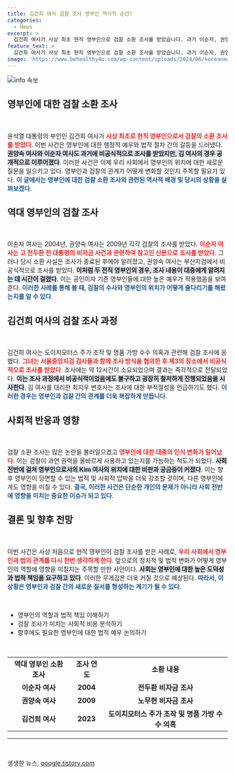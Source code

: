 ```yaml
---
title: 김건희 여사 검찰 조사 영부인 역사적 순간!
categories:
  - News
excerpt: >
  김건희 여사가 사상 최초 현직 영부인으로 검찰 소환 조사를 받았습니다. 과거 이순자, 권양숙 여사와 비교되는 이 사건은 명품 가방과 주가 조작 의혹을 수사하는 과정에서 발생했습니다. 법조계와 세간의 이목이 집중되고 있습니다.
feature_text: >
  김건희 여사가 사상 최초 현직 영부인으로 검찰 소환 조사를 받았습니다. 과거 이순자, 권양숙 여사와 비교되는 이 사건은 명품 가방과 주가 조작 의혹을 수사하는 과정에서 발생했습니다. 법조계와 세간의 이목이 집중되고 있습니다.
image: 'https://www.behealthy4u.com/wp-content/uploads/2024/06/koreanews.jpg'
---
```


<p><img src="https://www.behealthy4u.com/wp-content/uploads/2024/06/koreanews.jpg" alt="info 속보" /></p>

<h2 data-ke-size="size26">영부인에 대한 검찰 소환 조사</h2>

<p data-ke-size="size16">&nbsp;</p>

<p>윤석열 대통령의 부인인 김건희 여사가 <b><span style="color: #ee2323;">사상 최초로 현직 영부인으로서 검찰의 소환 조사를 받았다</span></b>. 이번 사건은 영부인에 대한 행정적 예우와 법적 절차 간의 갈등을 드러냈다. <b><span style="background-color: #21538527;">권양숙 여사와 이순자 여사도 과거에 비공식적으로 조사를 받았지만, 김 여사의 경우 공개적으로 이루어졌다</span></b>. 이러한 사건은 이제 우리 사회에서 영부인의 위치에 대한 새로운 질문을 일으키고 있다. 영부인과 검찰의 관계가 어떻게 변화할 것인지 주목할 필요가 있다. <b><span style="color: #1a5490;">이 글에서는 영부인에 대한 검찰 소환 조사와 관련된 역사적 배경 및 당시의 상황을 살펴보겠다</span></b>.</p>

<h2 data-ke-size="size26">역대 영부인의 검찰 조사</h2>

<p data-ke-size="size16">&nbsp;</p>

<p>이순자 여사는 2004년, 권양숙 여사는 2009년 각각 검찰의 조사를 받았다. <b><span style="color: #ee2323;">이순자 여사는 고 전두환 전 대통령의 비자금 사건과 관련하여 참고인 신분으로 조사를 받았다</span></b>. 그러나 당시 소환 사실은 조사가 종료된 후에야 알려졌고, 권양숙 여사는 부산지검에서 비공식적으로 조사를 받았다. <b><span style="background-color: #21538527;">이처럼 두 전직 영부인의 경우, 조사 내용이 대중에게 알려지는 데 시간이 걸렸다</span></b>. 이는 공인이자 기존 영부인들에 대한 높은 예우가 작용했음을 보여준다. <b><span style="color: #1a5490;">이러한 사례를 통해 볼 때, 검찰의 수사와 영부인의 위치가 어떻게 줄다리기를 해왔는지를 알 수 있다</span></b>.</p>

<h2 data-ke-size="size26">김건희 여사의 검찰 조사 과정</h2>

<p data-ke-size="size16">&nbsp;</p>

<p>김건희 여사는 도이치모터스 주가 조작 및 명품 가방 수수 의혹과 관련해 검찰 조사에 응했다. <b><span style="color: #ee2323;">그녀는 서울중앙지검 검사들과 함께 조사 방식을 협의한 후 제3의 장소에서 비공식적으로 조사를 받았다</span></b>. 조사에는 약 12시간이 소요되었으며 결과는 즉각적으로 전달되었다. <b><span style="background-color: #21538527;">이는 조사 과정에서 비공식적이었음에도 불구하고 굉장히 철저하게 진행되었음을 시사한다</span></b>. 김 여사를 대리한 최지우 변호사는 조사에 대한 부적절성을 언급하기도 했다. <b><span style="color: #1a5490;">이러한 경우는 영부인과 검찰 간의 관계를 더욱 복잡하게 만듭니다</span></b>.</p>

<h2 data-ke-size="size26">사회적 반응과 영향</h2>

<p data-ke-size="size16">&nbsp;</p>

<p>검찰 소환 조사는 많은 논란을 불러일으켰고 <b><span style="color: #ee2323;">영부인에 대한 대중의 인식 변화가 일어났다</span></b>. 이는 검찰이 과연 권력을 올바르게 사용하고 있는지를 가늠하는 척도가 되었다. <b><span style="background-color: #21538527;">사회 전반에 걸쳐 영부인으로서의 Kim 여사의 위치에 대한 비판과 궁금증이 커졌다</span></b>. 이는 향후 영부인이 당면할 수 있는 법적 및 사회적 압박을 더욱 강조할 것이며, 다른 영부인에게도 영향을 미칠 수 있다. <b><span style="color: #1a5490;">결국, 이러한 사건은 단순한 개인의 문제가 아니라 사회 전반에 영향을 미치는 중요한 이슈가 되고 있다</span></b>.</p>

<h2 data-ke-size="size26">결론 및 향후 전망</h2>

<p data-ke-size="size16">&nbsp;</p>

<p>이번 사건은 사상 처음으로 현직 영부인이 검찰 조사를 받은 사례로, <b><span style="color: #ee2323;">우리 사회에서 영부인과 법의 관계를 다시 한번 생각하게 한다</span></b>. 앞으로의 정치적 및 법적 변화가 어떻게 영부인의 역할에 영향을 미칠지는 주목할 만한 사안이다. <b><span style="background-color: #21538527;">사회는 영부인에 대한 높은 도덕성과 법적 책임을 요구하고 있다</span></b>. 이러한 무게감은 더욱 커질 것으로 예상된다. <b><span style="color: #1a5490;">따라서, 이 상황은 영부인과 검찰 간의 새로운 질서를 형성하는 계기가 될 수 있다</span></b>.</p>

<p data-ke-size="size16">&nbsp;</p>

<ul>
    <li>영부인의 역할과 법적 책임 이해하기</li>
    <li>검찰 조사가 미치는 사회적 비용 분석하기</li>
    <li>향후에도 필요한 영부인에 대한 법적 예우 논의하기</li>
</ul>

<p data-ke-size="size16">&nbsp;</p>

<table>
    <tr>
        <td style="text-align: center; height: 17px;"><b>역대 영부인 소환 조사</b></td>
        <td style="text-align: center; height: 17px;"><b>조사 연도</b></td>
        <td style="text-align: center; height: 17px;"><b>소환 내용</b></td>
    </tr>
    <tr>
        <td style="text-align: center; height: 17px;"><b>이순자 여사</b></td>
        <td style="text-align: center; height: 17px;"><b>2004</b></td>
        <td style="text-align: center; height: 17px;"><b>전두환 비자금 조사</b></td>
    </tr>
    <tr>
        <td style="text-align: center; height: 17px;"><b>권양숙 여사</b></td>
        <td style="text-align: center; height: 17px;"><b>2009</b></td>
        <td style="text-align: center; height: 17px;"><b>노무현 비자금 조사</b></td>
    </tr>
    <tr>
        <td style="text-align: center; height: 17px;"><b>김건희 여사</b></td>
        <td style="text-align: center; height: 17px;"><b>2023</b></td>
        <td style="text-align: center; height: 17px;"><b>도이치모터스 주가 조작 및 명품 가방 수수 의혹</b></td>
    </tr>
</table>

<hr />

<p data-ke-size="size16">&nbsp;</p>
생생한 뉴스, <a href="https://qoogle.tistory.com" rel="dofollow">qoogle.tistory.com</a>


